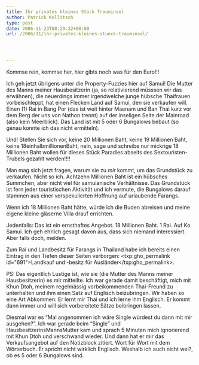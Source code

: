 ```yaml
---
title: Ihr privates kleines Stück Trauminsel
author: Patrick Kollitsch
type: post
date: 2006-11-23T08:29:22+00:00
url: /2006/11/ihr-privates-kleines-stueck-trauminsel/




---
```

Kommse rein, kommse her, hier gibts noch was für den Euro!!!

Ich geh jetzt übrigens unter die Property-Fuzzies hier auf Samui! Die Mutter des Manns meiner Hausbesitzerin (ja, so relativierend müsssen wir das erwähnen), die neuerdings immer irgendwelche junge hübsche Thaifrauen vorbeischleppt, hat einen Flecken Land auf Samui, den sie verkaufen will. Einen (1) Rai in Bang Por (das ist weit hinter Maenam und Ban Thai kurz vor dem Berg der uns von Nathon trennt) auf der inseligen Seite der Mainroad (also kein Meerblick). Das Land ist mit 5 oder 6 Bungalows bebaut (so genau konnte ich das nicht ermitteln). 

Und! Stellen Sie sich vor, keine 20 Millionen Baht, keine 19 Millionen Baht, keine 18einhalbmillionenBaht, nein, sage und schreibe nur mickrige 18 Millionen Baht wollen für dieses Stück Paradies abseits des Sextouristen-Trubels gezahlt werden!!!!

Man mag sich jetzt fragen, warum sie zu _mir_ kommt, um das Grundstück zu verkaufen. Nicht so ich. Achtzehn Millionen Baht ist ein hübsches Summchen, aber nicht viel für samuianische Verhältnisse. Das Grundstück ist fern jeder touristischen Aktivität und ich vermute, die Bungalows darauf stammen aus einer verspekulierten Hoffnung auf urlaubende Farangs. 

Wenn ich 18 Millionen Baht hätte, würde ich die Buden abreisen und meine eigene kleine gläserne Villa drauf errichten. 

Jedenfalls: Das ist ein ernsthaftes Angebot. 18 Millionen Baht. 1 Rai. Auf Ko Samui. Ich geh ehrlich gesagt davon aus, dass sich niemand interessiert. Aber falls doch, melden.

Zum Rai und Landbesitz für Farangs in Thailand habe ich bereits einen Eintrag in den Tiefen dieser Seiten verborgen: <txp:gho_permalink id="691">Landkauf und -besitz für Ausländer</txp:gho_permalink>.

PS: Das eigentlich Lustige ist, wie sie (die Mutter des Manns meiner Hausbesitzerin) es mir mitteilte. Ich war gerade damit beschäftigt, mich mit Khun Dtoh, meinem regelmässig vorbeikommenden Thai-Freund zu unterhalten und ihm einen Satz auf Englisch beizubringen. Wir haben so eine Art Abkommen: Er lernt mir Thai und ich lerne ihm Englisch. Er kommt dann immer und will sich vorbereitete Sätze beibringen lassen. 

Diesmal war es &#8220;Mal angenommen ich wäre Single würdest du dann mit mir ausgehen?&#8221;. Ich war gerade beim &#8220;Single&#8221; und HausbesitzerinsMannsMutter kam und sprach 5 Minuten mich ignorierend mit Khun Dtoh und verschwand wieder. Und dann hat er mir das Verkaufsangebot auf den Notizblock zitiert. Wort für Wort mit dem Wörterbuch. Er spricht nicht wirklich Englisch. Weshalb ich auch nicht wei?, ob es 5 oder 6 Bungalows sind.